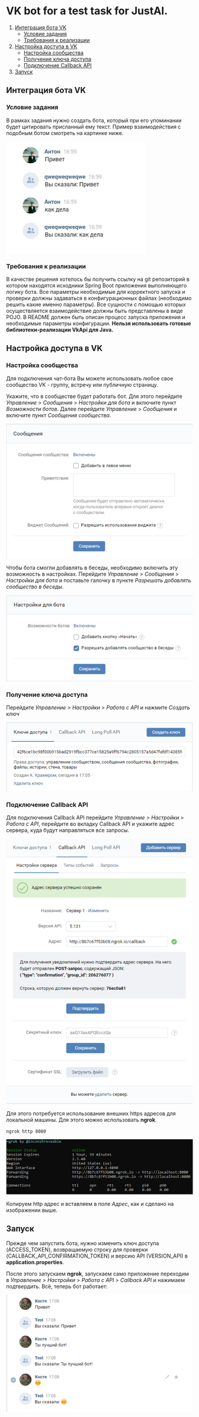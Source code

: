 # VK bot for a test task for JustAI.
1. [Интеграция бота VK](#Интеграция-бота-VK)
    * [Условие задания](#Условие-задания)
    * [Требования к реализации](#Требования-к-реализации)
2. [Настройка доступа в VK](#Настройка-доступа-в-VK)
    * [Настройка сообщества](#Настройка-сообщества)
    * [Получение ключа доступа](#Получение-ключа-доступа)
    * [Подключение Callback API](#Подключение-Callback-API)
3. [Запуск](#Запуск)

## Интеграция бота VK

### Условие задания
В рамках задания нужно создать бота, который при его упоминании будет цитировать присланный ему текст. Пример 
взаимодействия с подобным ботом смотреть на картинке ниже.

![image](./docs/img1.PNG)

### Требования к реализации

В качестве решения хотелось бы получить ссылку на git репозиторий в котором находятся исходники Spring Boot приложения 
выполняющего логику бота. Все параметры необходимые для корректного запуска и проверки должны задаваться в 
конфигурационных файлах (необходимо решить какие именно параметры). Все сущности с помощью которых осуществляется 
взаимодействие должны быть представлены в виде POJO. В README должен быть описан процесс запуска приложения и 
необходимые параметры конфигурации. **Нельзя использовать готовые библиотеки-реализации VkApi для Java.**

## Настройка доступа в VK

### Настройка сообщества

Для подключения чат-бота Вы можете использовать любое свое сообщество VK - группу, встречу или публичную страницу.

Укажите, что в сообществе будет работать бот. Для этого перейдите *Управление* > *Сообщения* > *Настройки для бота* и 
включите пункт *Возможности ботов*. Далее перейдите *Управление* > *Сообщения* и включите пункт *Сообщения сообщества*.

![image](./docs/img2.png)

Чтобы бота смогли добавлять в беседы, необходимо включить эту возможность в настройках. Перейдите *Управление* > 
*Сообщения* > *Настройки для бота* и поставьте галочку в пункте *Разрешать добавлять сообщество в беседы*.

![image](./docs/img3.png)

### Получение ключа доступа

Перейдите *Управление* > *Настройки* > *Работа с API* и нажмите *Создать ключ*

![image](./docs/img4.png)

### Подключение Callback API

Для подключения Callback API перейдите *Управление* > *Настройки* > *Работа с API*, перейдите во вкладку Callback API и 
укажите адрес сервера, куда будут направляться все запросы.

![image](./docs/img5.png)

Для этого потребуется использование внешних https адресов для локальной машины. Для этого можно 
использовать **ngrok**.

```shell
ngrok http 8080
```

![image](./docs/img6.png)

Копируем http адрес и вставляем в поле *Адрес*, как и сделано на изображении выше.

## Запуск

Прежде чем запустить бота, нужно изменить ключ доступа (ACCESS_TOKEN), возвращаемую строку для проверки 
(CALLBACK_API_CONFIRMATION_TOKEN) и версию API (VERSION_API) в **application.properties**.

После этого запускаем **ngrok**, запускаем само приложение переходим в *Управление* > *Настройки* > *Работа с API* > 
*Callback API* и нажимаем подтвердить. Всё, теперь бот работает:

![image](./docs/img7.png)